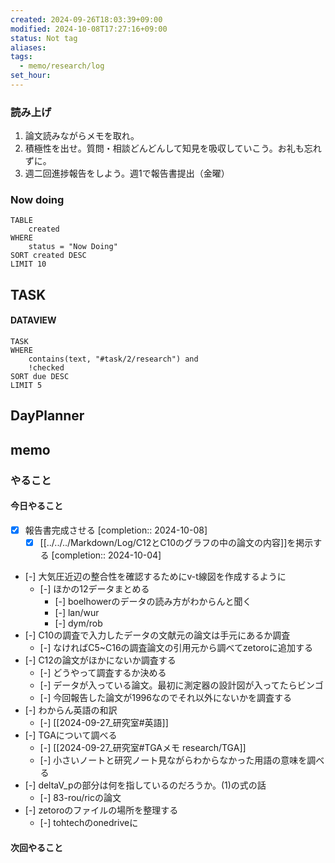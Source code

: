 ```yaml
---
created: 2024-09-26T18:03:39+09:00
modified: 2024-10-08T17:27:16+09:00
status: Not tag
aliases: 
tags:
  - memo/research/log
set_hour: 
---
```

### 読み上げ
1. 論文読みながらメモを取れ。
2. 積極性を出せ。質問・相談どんどんして知見を吸収していこう。お礼も忘れずに。
3. 週二回進捗報告をしよう。週1で報告書提出（金曜）
### Now doing
```dataview
TABLE
	created
WHERE
	status = "Now Doing"
SORT created DESC
LIMIT 10
```
## TASK
#### DATAVIEW
```dataview
TASK
WHERE 
	contains(text, "#task/2/research") and
	!checked
SORT due DESC
LIMIT 5
```
## DayPlanner
## memo
### やること
#### 今日やること
- [x] 報告書完成させる  [completion:: 2024-10-08]
	- [x] [[../../../Markdown/Log/C12とC10のグラフの中の論文の内容]]を掲示する  [completion:: 2024-10-04]
- [-] 大気圧近辺の整合性を確認するためにv-t線図を作成するように
	- [-] ほかの12データまとめる
		- [-] boelhowerのデータの読み方がわからんと聞く
		- [-] lan/wur
		- [-] dym/rob
- [-] C10の調査で入力したデータの文献元の論文は手元にあるか調査
	- [-] なければC5~C16の調査論文の引用元から調べてzetoroに追加する
- [-] C12の論文がほかにないか調査する
	- [-] どうやって調査するか決める
	- [-] データが入っている論文。最初に測定器の設計図が入ってたらビンゴ
	- [-] 今回報告した論文が1996なのでそれ以外にないかを調査する
- [-] わからん英語の和訳
	- [-] [[2024-09-27_研究室#英語]]
- [-] TGAについて調べる
	- [-] [[2024-09-27_研究室#TGAメモ research/TGA]]
	- [-] 小さいノートと研究ノート見ながらわからなかった用語の意味を調べる
- [-] deltaV_pの部分は何を指しているのだろうか。(1)の式の話 
	- [-] 83-rou/ricの論文
- [-] zetoroのファイルの場所を整理する
	- [-] tohtechのonedriveに
#### 次回やること
### 